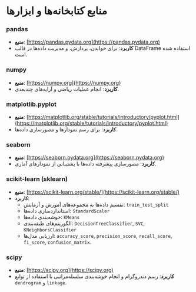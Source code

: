 # منابع کتابخانه‌ها و ابزارها

### pandas
- **منبع**: [https://pandas.pydata.org](https://pandas.pydata.org)
- **کاربرد**: برای خواندن، پردازش، و مدیریت داده‌ها در قالب DataFrame استفاده شده است.

### numpy
- **منبع**: [https://numpy.org](https://numpy.org)
- **کاربرد**: انجام عملیات ریاضی و آرایه‌های چندبعدی.

### matplotlib.pyplot
- **منبع**: [https://matplotlib.org/stable/tutorials/introductory/pyplot.html](https://matplotlib.org/stable/tutorials/introductory/pyplot.html)
- **کاربرد**: برای رسم نمودارها و مصورسازی داده‌ها.

### seaborn
- **منبع**: [https://seaborn.pydata.org](https://seaborn.pydata.org)
- **کاربرد**: مصورسازی پیشرفته داده‌ها با پشتیبانی از نمودارهای آماری.

### scikit-learn (sklearn)
- **منبع**: [https://scikit-learn.org/stable/](https://scikit-learn.org/stable/)
- **کاربرد**:
  - تقسیم داده‌ها به مجموعه‌های آموزش و آزمایش: `train_test_split`
  - استانداردسازی داده‌ها: `StandardScaler`
  - خوشه‌بندی داده‌ها: `KMeans`
  - الگوریتم‌های طبقه‌بندی: `DecisionTreeClassifier`, `SVC`, `KNeighborsClassifier`
  - ارزیابی مدل‌ها: `accuracy_score`, `precision_score`, `recall_score`, `f1_score`, `confusion_matrix`.

### scipy
- **منبع**: [https://scipy.org](https://scipy.org)
- **کاربرد**: رسم دندروگرام و انجام خوشه‌بندی سلسله‌مراتبی با استفاده از توابع `dendrogram` و `linkage`.


